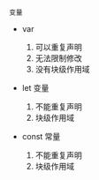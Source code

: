 `变量`
- var
    1. 可以重复声明
    2. 无法限制修改
    3. 没有块级作用域

- let 变量
    1. 不能重复声明
    2. 块级作用域
- const 常量
    1. 不能重复声明
    2. 块级作用域